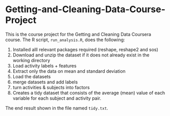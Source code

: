 # Getting-and-Cleaning-Data-Course-Project

This is the course project for the Getting and Cleaning Data Coursera course.
The R script, `run_analysis.R`, does the following:

1. Installed alll relevant packages required (reshape, reshape2 and sos)
2. Download and unzip the dataset if it does not already exist in the working directory
3. Load activity labels + features
4. Extract only the data on mean and standard deviation
5. Load the datasets
6. merge datasets and add labels
7. turn activities & subjects into factors
8. Creates a tidy dataset that consists of the average (mean) value of each variable for each subject and activity pair.

The end result shown in the file named `tidy.txt`.

